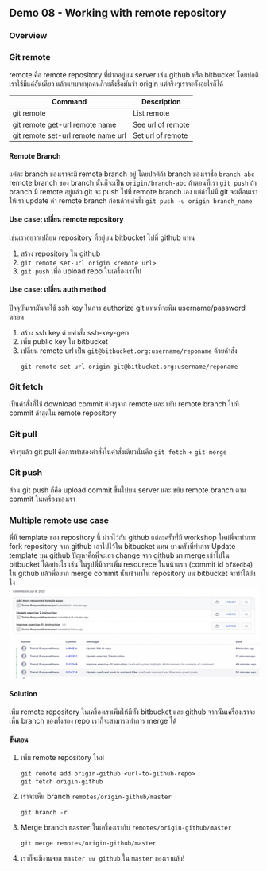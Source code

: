 ## Demo 08 - Working with remote repository
### Overview
### Git remote
remote คือ remote repository ที่ฝากอยู่บน server เช่น github หรือ bitbucket โดยปกติเราใช้มีแค่อันเดียว แล้วแทบจะทุกคนก็จะตั้งชื่อมันว่า origin แต่จริงๆเราจะตั้งอะไรก็ได้

| Command      | Description |
| ----------- | ----------- |
| git remote      | List remote |
| git remote get-url remote name  | See url of remote |
| git remote set-url remote name url | Set url of remote        |

#### Remote Branch
แต่ละ branch ของเราจะมี remote branch อยู่ โดยปกติถ้า branch ของเราชื่อ `branch-abc` remote branch ของ branch นั้นก็จะเป็น `origin/branch-abc` ถ้าตอนที่เรา `git push` ถ้า branch มี remote อยู่แล้ว git จะ push ไปที่ remote branch เอง แต่ถ้าไม่มี git จะเตือนเราให้เรา update ค่า remote branch ก่อนด้วยคำสั่ง `git push -u origin branch_name`
#### Use case: เปลี่ยน remote repository
เช่นเราอยากเปลี่ยน repository ที่อยู่บน bitbucket ไปที่ github แทน
1. สร้าง repository ใน github
2. `git remote set-url origin <remote url>`
3. `git push` เพื่อ upload repo ในเครื่องเราไป
#### Use case: เปลี่ยน auth method
ปัจจุบันเรามันจะใช้ ssh key ในการ authorize git แทนที่จะพิม username/password ตลอด
1. สร้าง ssh key ด้วยคำสั่ง ssh-key-gen
2. เพิ่ม public key ใน bitbucket
3. เปลี่ยน remote url เป็น `git@bitbucket.org:username/reponame` ด้วยคำสั่ง
   ```
   git remote set-url origin git@bitbucket.org:username/reponame
   ```
### Git fetch
เป็นคำสั่งที่ใช้ download commit ต่างๆจาก remote และ ขยับ remote branch ไปที่ commit ล่าสุดใน remote repository
### Git pull
จริงๆแล้ว git pull คือการทำสองคำสั่งในคำสั่งเดียวนั่นคือ `git fetch` + `git merge`
### Git push
ส่วน git push ก็คือ upload commit ขึ้นไปบน server และ ขยับ remote branch ตาม commit ในเครื่องของเรา

### Multiple remote use case
พี่มี template ของ repository นี้ ฝากไว้กับ github แต่ละครั้งที่่มี workshop ใหม่พี่จะทำการ fork repository จาก github เอาไปไว้ใน bitbucket แทน บางครั้งที่ทำการ Update template บน github ปัญหาคือพี่จะเอา change จาก github มา merge เข้าไปใน bitbucket ได้อย่างไร เช่น ในรูปพี่มีการเพิ่ม resourece ในหน้าแรก (commit id `bf8edb4`) ใน github แล้วพี่อยาก merge commit นั้นเข้ามาใน repository บน bitbucket จะทำได้ยังไง
![github](../../images/demo-08-github.png)
![bitbucket](../../images/demo-08-bitbucket.png)
#### Solution
เพิ่ม remote repository ในเครื่องเราเพิ่มให้มีทั้ง bitbucket และ github จากนั้นเครื่องเราจะเห็น branch ของทั้งสอง repo เราก็จะสามารถทำการ merge ได้
#### ขั้นตอน
1. เพิ่ม remote repository ใหม่
   ```
   git remote add origin-github <url-to-github-repo>
   git fetch origin-github
   ```
2. เราจะเห็น branch `remotes/origin-github/master`
   ```
   git branch -r
   ```
3. Merge branch `master` ในเครื่องเรากับ `remotes/origin-github/master`
   ```
   git merge remotes/origin-github/master
   ```
4. เราก็จะมีงานจาก `master บน github` ใน `master` ของเราแล้ว!